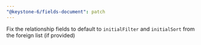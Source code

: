```yaml
---
"@keystone-6/fields-document": patch
---
```


Fix the relationship fields to default to `initialFilter` and `initialSort` from the foreign list (if provided)
